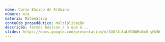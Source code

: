 ```yaml
---
nome: Curso Básico de Arduino
número: n/a
matéria: Matemática
conteúdo_propedêutico: Multiplicação
descrição: Termos básicos / o que é...
slides: https://docs.google.com/presentation/d/1QOfJulaL0GNWRsKmD-yMV66hlpX2j8pDWvIpjCOle3w/edit#slide=id.g3f7d494827_0_64
---
```

